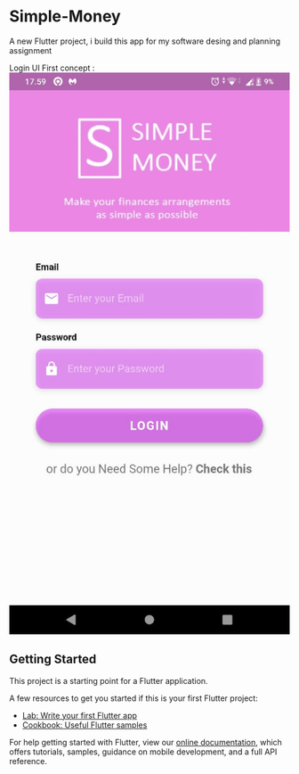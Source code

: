 # Simple-Money

A new Flutter project, i build this app for my software desing and planning assignment


Login UI First concept :
![Login UI ](https://github.com/dendiaryar/SimpleMoney-prototype/blob/master/Pembaharuan%20tampilan%20login.jpeg)


## Getting Started

This project is a starting point for a Flutter application.

A few resources to get you started if this is your first Flutter project:

- [Lab: Write your first Flutter app](https://flutter.dev/docs/get-started/codelab)
- [Cookbook: Useful Flutter samples](https://flutter.dev/docs/cookbook)

For help getting started with Flutter, view our
[online documentation](https://flutter.dev/docs), which offers tutorials,
samples, guidance on mobile development, and a full API reference.
